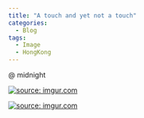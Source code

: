 ```yaml
---
title: "A touch and yet not a touch"
categories:
  - Blog
tags:
  - Image
  - HongKong
---
```


@ midnight

<a href="https://imgur.com/ayLwMWk"><img src="https://i.imgur.com/ayLwMWk.jpg" title="source: imgur.com" /></a>

<a href="https://imgur.com/1TKkoiJ"><img src="https://i.imgur.com/1TKkoiJ.jpg" title="source: imgur.com" /></a>

<script src="https://utteranc.es/client.js"
        repo="serendipityinlife/serendipityinlife.github.io"
        issue-term="pathname"
        theme="github-light"
        crossorigin="anonymous"
        async>
</script>
